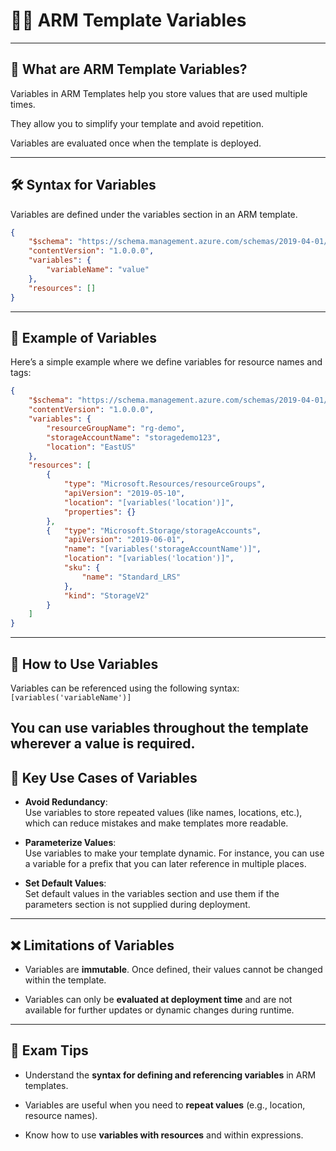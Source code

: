 # 🧑‍💻 ARM Template Variables

---

## 📌 What are ARM Template Variables?

Variables in ARM Templates help you store values that are used multiple times.

They allow you to simplify your template and avoid repetition.

Variables are evaluated once when the template is deployed.

---


## 🛠️ Syntax for Variables

Variables are defined under the variables section in an ARM template.

``` json
{
    "$schema": "https://schema.management.azure.com/schemas/2019-04-01/deploymentTemplate.json#", 
    "contentVersion": "1.0.0.0", 
    "variables": { 
        "variableName": "value" 
    }, 
    "resources": [] 
}
```
---


## 🧱 Example of Variables

Here’s a simple example where we define variables for resource names and tags:

``` json
{ 
    "$schema": "https://schema.management.azure.com/schemas/2019-04-01/deploymentTemplate.json#", 
    "contentVersion": "1.0.0.0", 
    "variables": { 
        "resourceGroupName": "rg-demo", 
        "storageAccountName": "storagedemo123", 
        "location": "EastUS" 
    }, 
    "resources": [ 
        { 
            "type": "Microsoft.Resources/resourceGroups",
            "apiVersion": "2019-05-10", 
            "location": "[variables('location')]", 
            "properties": {} 
        }, 
        {   "type": "Microsoft.Storage/storageAccounts", 
            "apiVersion": "2019-06-01", 
            "name": "[variables('storageAccountName')]", 
            "location": "[variables('location')]", 
            "sku": { 
                "name": "Standard_LRS" 
            }, 
            "kind": "StorageV2" 
        } 
    ] 
}
```
---


## 🔄 How to Use Variables

Variables can be referenced using the following syntax: `[variables('variableName')]`

You can use variables throughout the template wherever a value is required.
---

## 🧠 Key Use Cases of Variables

- **Avoid Redundancy**:  
Use variables to store repeated values (like names, locations, etc.), which can reduce mistakes and make templates more readable.

- **Parameterize Values**:  
Use variables to make your template dynamic. For instance, you can use a variable for a prefix that you can later reference in multiple places.

- **Set Default Values**:  
Set default values in the variables section and use them if the parameters section is not supplied during deployment.

---


## ❌ Limitations of Variables

- Variables are **immutable**. Once defined, their values cannot be changed within the template.

- Variables can only be **evaluated at deployment time** and are not available for further updates or dynamic changes during runtime.

---


## 🧠 Exam Tips

- Understand the **syntax for defining and referencing variables** in ARM templates.

- Variables are useful when you need to **repeat values** (e.g., location, resource names).

- Know how to use **variables with resources** and within expressions.

